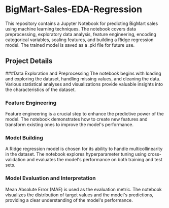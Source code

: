 # BigMart-Sales-EDA-Regression
This repository contains a Jupyter Notebook for predicting BigMart sales using machine learning techniques. The notebook covers data preprocessing, exploratory data analysis, feature engineering, encoding categorical variables, scaling features, and building a Ridge regression model. The trained model is saved as a .pkl file for future use.

## Project Details
###Data Exploration and Preprocessing
The notebook begins with loading and exploring the dataset, handling missing values, and cleaning the data. Various statistical analyses and visualizations provide valuable insights into the characteristics of the dataset.

### Feature Engineering
Feature engineering is a crucial step to enhance the predictive power of the model. The notebook demonstrates how to create new features and transform existing ones to improve the model's performance.

### Model Building
A Ridge regression model is chosen for its ability to handle multicollinearity in the dataset. The notebook explores hyperparameter tuning using cross-validation and evaluates the model's performance on both training and test sets.

### Model Evaluation and Interpretation
Mean Absolute Error (MAE) is used as the evaluation metric. The notebook visualizes the distribution of target values and the model's predictions, providing a clear understanding of the model's performance.
